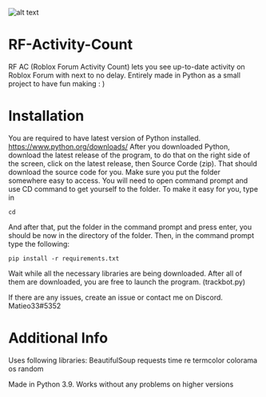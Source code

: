 ![alt text](https://i.ibb.co/930knfL/It-s-mine.png)
# RF-Activity-Count
RF AC (Roblox Forum Activity Count) lets you see up-to-date activity on Roblox Forum with next to no delay. Entirely made in Python as a small project to have fun making : )

# Installation
You are required to have latest version of Python installed. https://www.python.org/downloads/
After you downloaded Python, download the latest release of the program, to do that on the right side of the screen, click on the latest release, then Source Corde (zip). That should download the source code for you.
Make sure you put the folder somewhere easy to access. You will need to open command prompt and use CD command to get yourself to the folder. To make it easy for you, type in
```
cd
```
And after that, put the folder in the command prompt and press enter, you should be now in the directory of the folder.
Then, in the command prompt type the following:
```
pip install -r requirements.txt
```
Wait while all the necessary libraries are being downloaded. After all of them are downloaded, you are free to launch the program. (trackbot.py)

If there are any issues, create an issue or contact me on Discord. Matieo33#5352

# Additional Info
Uses following libraries:
BeautifulSoup
requests
time
re
termcolor
colorama
os
random

Made in Python 3.9. Works without any problems on higher versions
